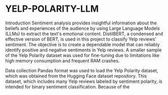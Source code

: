 # YELP-POLARITY-LLM
Introduction
Sentiment analysis provides insightful information about the beliefs and experiences of the audience by using Large Language Models (LLMs) to extract the text's emotional content. DistilBERT, a condensed and effective version of BERT, is used in this project to classify Yelp reviews' sentiment. The objective is to create a dependable model that can reliably identify positive and negative sentiments in Yelp reviews. A smaller sample of the Yelp Polarity dataset was used for fine-tuning due to limitations like high memory consumption and frequent RAM crashes.

Data collection
Pandas format was used to load the Yelp Polarity dataset, which was obtained from the Hugging Face dataset repository. This dataset, which includes many Yelp reviews labeled by sentiment polarity, is intended for binary sentiment classification. Because of the


